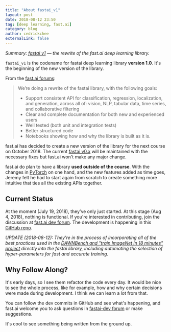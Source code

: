 ```yaml
---
title: "About fastai_v1"
layout: post
date: 2018-08-12 23:50
tag: [deep learning, fast.ai]
category: blog
author: cedrickchee
externalLink: false
---
```


_Summary: [fastai v1](https://github.com/fastai/fastai_v1) — the rewrite of the fast.ai deep learning library._

`fastai_v1` is the codename for fastai deep learning library **version 1.0**. It's the beginning of the new version of the library.

From the [fast.ai forums](http://forums.fast.ai/t/about-the-fastai-dev-category/19546):

> We’re doing a rewrite of the fastai library, with the following goals:
>
> - Support consistent API for classification, regression, localization, and generation, across all of: vision, NLP, tabular data, time series, and collaborative filtering
> - Clear and complete documentation for both new and experienced users
> - Well tested (both unit and integration tests)
> - Better structured code
> - Notebooks showing how and why the library is built as it is.

fast.ai has decided to create a new version of the library for the next course on October 2018. The current [fastai v0.x](https://github.com/fastai/fastai) will be maintained with the necessary fixes but fast.ai won't make any major change.

fast.ai do plan to have a library **used outside of the course**. With the changes in [PyTorch](https://pytorch.org/2018/05/02/road-to-1.0.html) on one hand, and the new features added as time goes, Jeremy felt he had to start again from scratch to create something more intuitive that ties all the existing APIs together.

## Current Status

At the moment (July 19, 2018), they’ve only just started. At this stage (Aug 4, 2018), nothing is functional. If you're interested in contributing, join the discussion at [fast.ai dev forum](http://forums.fast.ai/c/fastai-dev). The development is happening in this [GitHub repo](https://github.com/fastai/fastai_v1).

_UPDATE (2018-08-12): They're in the process of incorporating all of the best practices used in the [DAWNBench and "train ImageNet in 18 minutes" project](http://www.fast.ai/2018/08/10/fastai-diu-imagenet/) directly into the fastai library, including automating the selection of hyper-parameters for fast and accurate training._

## Why Follow Along?

It's early days, so I see them refactor the code every day. It would be nice to see the whole process, like for example, how and why certain decisions were made during development. I think we can learn a lot from that.

You can follow the dev commits in GitHub and see what's happening, and fast.ai welcome you to ask questions in [fastai-dev forum](http://forums.fast.ai/c/fastai-dev) or make suggestions.

It's cool to see something being written from the ground up.